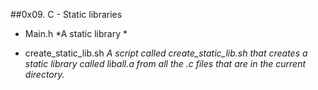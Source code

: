 ##0x09. C - Static libraries

- Main.h *A static library *

- create_static_lib.sh *A script called create_static_lib.sh that creates a static library called liball.a from all the .c files that are in the current directory.*